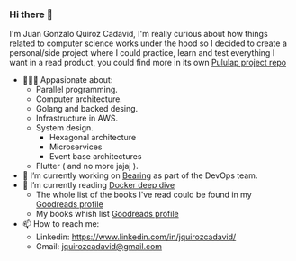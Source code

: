 ### Hi there 👋

I'm Juan Gonzalo Quiroz Cadavid, I'm really curious about how things related to computer science works under the hood so I decided to create a personal/side project where I could practice, learn and test everything I want in a read product, you could find more in its own  [Pululap project repo](https://github.com/JuanGQCadavid/now-project)

- 👨🏻‍💻 Appasionate about:
  - Parallel programming.
  - Computer architecture.
  - Golang and backed desing.
  - Infrastructure in AWS.
  - System design.
    - Hexagonal architecture
    - Microservices
    - Event base architectures
  - Flutter ( and no more jajaj ).
- 🔭 I’m currently working on [Bearing](https://www.linkedin.com/company/bearing-ai) as part of the DevOps team.
- 🌱 I’m currently reading [Docker deep dive](https://www.amazon.com/Docker-Deep-Dive-Nigel-Poulton/dp/1521822808)
  - The whole list of the books I've read could be found in my [Goodreads profile](https://www.goodreads.com/review/list/167283207-juan-gonzalo-quiroz-cadavid?shelf=read)
  - My books whish list [Goodreads profile](https://www.goodreads.com/review/list/167283207-juan-gonzalo-quiroz-cadavid?shelf=to-read)
- 📫 How to reach me:
   - Linkedin: https://www.linkedin.com/in/jquirozcadavid/
   - Gmail: jquirozcadavid@gmail.com
<!--
**JuanGQCadavid/JuanGQCadavid** is a ✨ _special_ ✨ repository because its `README.md` (this file) appears on your GitHub profile.

Here are some ideas to get you started:



- 👯 I’m looking to collaborate on ...
- 🤔 I’m looking for help with ...
- 💬 Ask me about ...

- 😄 Pronouns: ...
- ⚡ Fun fact: ...
-->
